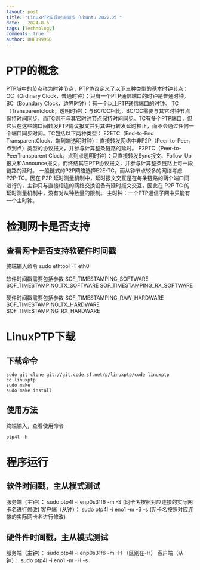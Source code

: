 ```yaml
---
layout: post
title: "LinuxPTP实现时间同步（Ubuntu 2022.2）"
date:   2024-8-6
tags: [Technology]
comments: true
author: DHF1999SD
---
```


<!-- more -->
# PTP的概念
PTP域中的节点称为时钟节点，PTP协议定义了以下三种类型的基本时钟节点：
OC（Ordinary Clock，普通时钟）：只有一个PTP通信端口的时钟是普通时钟。
BC（Boundary Clock，边界时钟）：有一个以上PTP通信端口的时钟。
TC（Transparentclock，透明时钟）：与BC/OC相比，BC/OC需要与其它时钟节点保持时间同步，而TC则不与其它时钟节点保持时间同步。TC有多个PTP端口，但它只在这些端口间转发PTP协议报文并对其进行转发延时校正，而不会通过任何一个端口同步时间。TC包括以下两种类型：
E2ETC（End-to-End TransparentClock，端到端透明时钟）：直接转发网络中非P2P（Peer-to-Peer，点到点）类型的协议报文，并参与计算整条链路的延时。
P2PTC（Peer-to-PeerTransparent Clock，点到点透明时钟）：只直接转发Sync报文、Follow_Up报文和Announce报文，而终结其它PTP协议报文，并参与计算整条链路上每一段链路的延时。
一般链式的P2P网络选择E2E-TC，而从钟节点较多的网络考虑P2P-TC。因在 P2P 延时测量机制中，延时报文交互是在每条链路的两个端口间进行的，主钟只与直接相连的网络交换设备有延时报文交互，因此在 P2P TC 的延时测量机制中，没有对从钟数量的限制。
主时钟：一个PTP通信子网中只能有一个主时钟。

# 检测网卡是否支持
## 查看网卡是否支持软硬件时间戳
终端输入命令
    sudo ethtool -T eth0

软件时间戳需要包括参数
SOF_TIMESTAMPING_SOFTWARE
SOF_TIMESTAMPING_TX_SOFTWARE
SOF_TIMESTAMPING_RX_SOFTWARE

硬件时间戳需要包括参数
SOF_TIMESTAMPING_RAW_HARDWARE
SOF_TIMESTAMPING_TX_HARDWARE
SOF_TIMESTAMPING_RX_HARDWARE

# LinuxPTP下载
## 下载命令
    sudo git clone git://git.code.sf.net/p/linuxptp/code linuxptp
    cd linuxptp
    sudo make
    sudo make install

## 使用方法
终端输入，查看使用命令

    ptp4l -h    

# 程序运行

## 软件时间戳，主从模式测试

服务端（主钟）：
    sudo ptp4l -i enp0s31f6 -m -S (网卡名按照对应连接的实际网卡名进行修改)
客户端（从钟）：
    sudo ptp4l -i eno1 -m -S -s  (网卡名按照对应连接的实际网卡名进行修改)

## 硬件件时间戳，主从模式测试

服务端（主钟）：
    sudo ptp4l -i enp0s31f6 -m -H   （区别在-H）
客户端（从钟）：
    sudo ptp4l -i eno1 -m -H -s